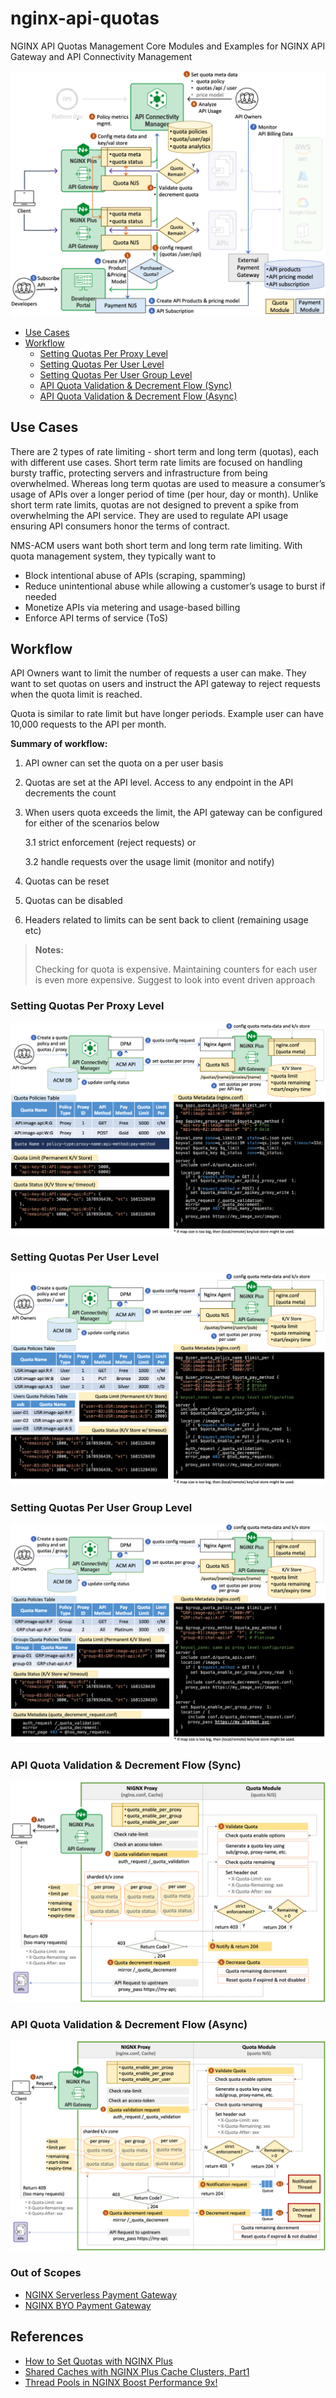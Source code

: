 # nginx-api-quotas
NGINX API Quotas Management Core Modules and Examples for NGINX API Gateway and API Connectivity Management

![](./docs/img/nginx-api-quotas-flow.png)

- [Use Cases](#use-cases)
- [Workflow](#workflow)
  - [Setting Quotas Per Proxy Level](#setting-quotas-per-proxy-level)
  - [Setting Quotas Per User Level](#setting-quotas-per-user-level)
  - [Setting Quotas Per User Group Level](#setting-quotas-per-user-group-level)
  - [API Quota Validation & Decrement Flow (Sync)](#api-quota-validation--decrement-flow-sync)
  - [API Quota Validation & Decrement Flow (Async)](#api-quota-validation--decrement-flow-async)

## Use Cases
There are 2 types of rate limiting - short term and long term (quotas), each with different use cases. Short term rate limits are focused on handling bursty traffic, protecting servers and infrastructure from being overwhelmed. Whereas long term quotas are used to measure a consumer’s usage of APIs over a longer period of time (per hour, day or month). Unlike short term rate limits, quotas are not designed to prevent a spike from overwhelming the API service. They are used to regulate API usage ensuring API consumers honor the terms of contract.  

NMS-ACM users want both short term and long term rate limiting. With quota management system, they typically want to

- Block intentional abuse of APIs (scraping, spamming)
- Reduce unintentional abuse while allowing a customer’s usage to burst if needed
- Monetize APIs via metering and usage-based billing
- Enforce API terms of service (ToS) 

## Workflow
API Owners want to limit the number of requests a user can make. They want to set quotas on users and instruct the API gateway to reject requests when the quota limit is reached. 

Quota is similar to rate limit but have longer periods. Example user can have 10,000 requests to the API per month. 

**Summary of workflow:**

1. API owner can set the quota on a per user basis

2. Quotas are set at the API level. Access to any endpoint in the API decrements the count

3. When users quota exceeds the limit, the API gateway can be configured for either of the scenarios below

   3.1 strict enforcement (reject requests) or 

   3.2 handle requests over the usage limit (monitor and notify) 

4. Quotas can be reset

5. Quotas can be disabled

6. Headers related to limits can be sent back to client (remaining usage etc)

> **Notes:**
> 
> Checking for quota is expensive. Maintaining counters for each user is even more expensive. Suggest to look into event driven approach

### Setting Quotas Per Proxy Level

![](./docs/img/set-quota-per-proxy.png)

### Setting Quotas Per User Level

![](./docs/img/set-quota-per-user.png)

### Setting Quotas Per User Group Level

![](./docs/img/set-quota-per-group.png)

### API Quota Validation & Decrement Flow (Sync)

![](./docs/img/quota-validation-decrement-flow-sync.png)

### API Quota Validation & Decrement Flow (Async)

![](./docs/img/quota-validation-decrement-flow-async.png)

### Out of Scopes

- [NGINX Serverless Payment Gateway](https://github.com/nginx-payment-connect)
- [NGINX BYO Payment Gateway](https://github.com/nginx-payment-connect/nginx-byo-pay)

## References
- [How to Set Quotas with NGINX Plus](https://www.youtube.com/watch?v=hqqOsXTG2L8)
- [Shared Caches with NGINX Plus Cache Clusters, Part1](https://www.nginx.com/blog/shared-caches-nginx-plus-cache-clusters-part-1/)
- [Thread Pools in NGINX Boost Performance 9x!](https://www.nginx.com/blog/thread-pools-boost-performance-9x/)